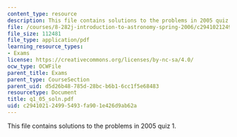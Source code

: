 ```yaml
---
content_type: resource
description: This file contains solutions to the problems in 2005 quiz 1.
file: /courses/8-282j-introduction-to-astronomy-spring-2006/c294102124995493fa901e426d9ab62a_q1_05_soln.pdf
file_size: 112481
file_type: application/pdf
learning_resource_types:
- Exams
license: https://creativecommons.org/licenses/by-nc-sa/4.0/
ocw_type: OCWFile
parent_title: Exams
parent_type: CourseSection
parent_uid: d5d26b48-785d-28bc-b6b1-6cc1f5e68483
resourcetype: Document
title: q1_05_soln.pdf
uid: c2941021-2499-5493-fa90-1e426d9ab62a
---
```

This file contains solutions to the problems in 2005 quiz 1.